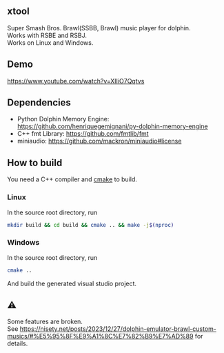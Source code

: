 ## xtool
Super Smash Bros. Brawl(SSBB, Brawl) music player for dolphin.  
Works with RSBE and RSBJ.  
Works on Linux and Windows.

## Demo
https://www.youtube.com/watch?v=XIIiO7Qqtvs

## Dependencies
* Python Dolphin Memory Engine: https://github.com/henriquegemignani/py-dolphin-memory-engine
* C++ fmt Library: https://github.com/fmtlib/fmt
* miniaudio: https://github.com/mackron/miniaudio#license

## How to build
You need a C++ compiler and [cmake](https://cmake.org/download/) to build.

### Linux
In the source root directory, run
```bash
mkdir build && cd build && cmake .. && make -j$(nproc)
```

### Windows
In the source root directory, run
```bash
cmake ..
```
And build the generated visual studio project.

## ⚠️
Some features are broken.  
See https://nisety.net/posts/2023/12/27/dolphin-emulator-brawl-custom-musics/#%E5%95%8F%E9%A1%8C%E7%82%B9%E7%AD%89 for details.
